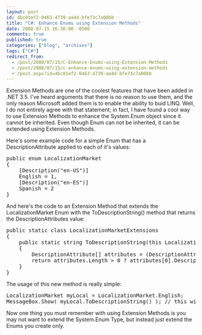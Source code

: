 ```yaml
---
layout: post
id: 4bc01ef2-0463-4739-aa4d-bfe73c7a00bb
title: "C#: Enhance Enums using Extension Methods"
date: 2008-07-15 16:38:00 -0500
comments: true
published: true
categories: ["blog", "archives"]
tags: ["C#"]
redirect_from: 
  - /post/2008/07/15/C-Enhance-Enums-using-Extension-Methods
  - /post/2008/07/15/c-enhance-enums-using-extension-methods
  - /post.aspx?id=4bc01ef2-0463-4739-aa4d-bfe73c7a00bb
---
```

<!-- more -->
<p>Extension Methods are one of the coolest features that have been added in .NET 3.5. I've heard arguments that there is no reason to use them, and the only reason Microsoft added them is to enable the ability to buid LINQ. Well, I do not entirely agree with that statement; in fact, I have found a cool way to use Extension Methods to enhance the System.Enum object since it cannot be inherited. Even though Enum can not be inherited, it can be extended using Extension Methods.</p>
<p>Here's some example code for a simple Enum that has a DescriptionAttribute applied to each of it's values:</p>
<pre class="brush: c-sharp; first-line: 1; tab-size: 4; toolbar: false; ">public enum LocalizationMarket
{
    [Description("en-US")]
    English = 1,
    [Description("en-ES")]
    Spanish = 2
}</pre>
<p>And here's the code to an Extension Method that extends the LocalizationMarket Enum with the ToDescriptionString() method that returns the DescriptionAttributes value:</p>
<pre class="brush: c-sharp; first-line: 1; tab-size: 4; toolbar: false; ">public static class LocalizationMarketExtensions
{
    public static string ToDescriptionString(this LocalizationMarket val)
    {
        DescriptionAttribute[] attributes = (DescriptionAttribute[])val.GetType().GetField(val.ToString()).GetCustomAttributes(typeof(DescriptionAttribute), false);
        return attributes.Length &gt; 0 ? attributes[0].Description : string.Empty;
    }
}</pre>
<p>The usage of this new method is really simple:</p>
<pre class="brush: c-sharp; first-line: 1; tab-size: 4; toolbar: false; ">LocalizationMarket myLocal = LocalizationMarket.English;
MessageBox.Show( myLocal.ToDescriptionString() ); // this will show "en-US" in the MessageBox that's shown</pre>
<p>Now one thing you must remember with using Extension Methods is you may not want to extend the System.Enum Type, but instead just extend the Enums you create only.</p>
